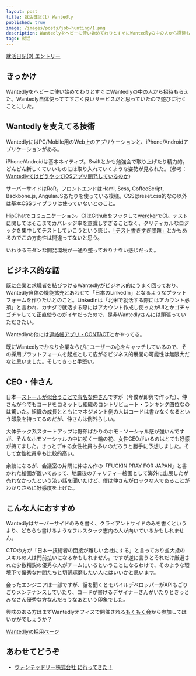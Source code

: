```yaml
---
layout: post
title: 就活日記(1) Wantedly
published: true
image: /images/posts/job-hunting/1.png
description: Wantedlyをヘビーに使い始めてわりとすぐにWantedlyの中の人から招待もらえた。Wantedly自体使っててすごく良いサービスだと思っていたので遊びに行くことにした。
tags: 就活
---
```


[就活日記(0) エントリー](/job-hunting-0/)

きっかけ
----
Wantedlyをヘビーに使い始めてわりとすぐにWantedlyの中の人から招待もらえた。Wantedly自体使っててすごく良いサービスだと思っていたので遊びに行くことにした。

Wantedlyを支えてる技術
----
WantedlyにはPC/Mobile用のWeb上のアプリケーションと、iPhone/Androidアプリケーションがある。

iPhone/Androidは基本ネイティブ。Swiftとかも勉強会で取り上げたり精力的。どんどん新しくていいものには取り入れていくような姿勢が見られた。（参考：[WantedlyではどうやってiOSアプリ開発しているのか](http://engineer.wantedly.com/2014/04/28/how-wantedly-make-ios-app.html)）

サーバーサイドはRoR。フロントエンドはHaml, Scss, CoffeeScript, Backbone.js, AngularJSあたりを使っている模様。CSSはreset.css的なの以外は基本CSSライブラリは使っていないとのこと。

HipChatでコミュニケーション。CIはGithubをフックして[wercker](http://wercker.com/)でCI。テストに関してはそこまでカバレッジ率を意識しすぎることなく、クリティカルなロジックを集中してテストしていこうという感じ。[「テスト書きすぎ問題」](http://kenn.hatenablog.com/entry/2014/01/03/095026)とかもあるのでこの方向性は間違ってないと思う。

いわゆるモダンな開発環境が一通り整っておりナウい感じだった。

ビジネス的な話
----
既に企業と求職者を結びつけるWantedlyがビジネス的にうまく回っており、Wantedly自体の機能拡充とあわせて「日本のLinkedIn」となるようなプラットフォームを作りたいとのこと。LinkedInは「北米で就活する際にはアカウント必須」と言われ、カナダで就活する際にはアカウント作成し使ったがUIとかゴチャゴチャしてて正直使うのがイヤだったので、是非Wantedlyさんには頑張っていただきたい。

Wantedlyの他には[連絡帳アプリ・CONTACT](https://contacts.wantedly.com/)とかやってる。

既にWantedlyでかなり企業ならびにユーザーの心をキャッチしているので、その採用プラットフォームを起点として広がるビジネス的展開の可能性は無限大だなと思いました。そしてきっと手堅い。

CEO・仲さん
----
日本一[ストールが似合うことで有名な仲さん](https://www.youtube.com/watch?v=TSUryiRhgJw)ですが（今僕が即興で作った）、仲さんが今でもコードをコミットし組織のコントリビュート・ランキング四位なのは驚いた。組織の成長とともにマネジメント側の人はコードは書かなくなるという印象を持ってるのだが、仲さんは例外らしい。

大体テック系スタートアップは野郎ばかりのホモ・ソーシャル感が強いんですが、そんなホモソーシャルの中に咲く一輪の花、女性CEOがいるのはとても好感が持てました。きっとデキる女性社員も多いのだろうと勝手に予想しました。そして女性社員率も比較的高い。

余談になるが、会議室の片隅に仲さん作の「FUCKIN PRAY FOR JAPAN」と書かれた絵画が置いてあって、地震後のチャリティー絵画として海外に出展したが売れなかったという渋い話を聞いたけど、僕は仲さんがロックな人であることがわかりさらに好感度を上げた。

こんな人におすすめ
-----
Wantedlyはサーバーサイドのみを書く、クライアントサイドのみを書くというより、どちらも書けるようなフルスタック志向の人が向いているかもしれません。

CTOの方が「日本一技術者の面接が難しい会社にする」と言っており並大抵のスキルの人は門前払いになるかもしれません。ですが逆に言うとそれだけ厳選された少数精鋭の優秀な人がチームにいるということになるわけで、そのような環境下で優秀な仲間たちと切磋琢磨したい人にはいいかと思います。

会ったエンジニアは一部ですが、話を聞くとモバイルデベロッパーがAPIもごりごりメンテナンスしていたり、コードが書けるデザイナーさんがいたりときっとみなさん優秀な方なんだろうなぁという印象でした。

興味のある方はまずWantedlyオフィスで開催される[もくもく会](https://www.wantedly.com/projects/5106)から参加してはいかがでしょうか？

[Wantedlyの採用ページ](https://www.wantedly.com/companies/wantedly)

あわせてどうぞ
----
* [ウォンテッドリー株式会社 に行ってきた！](http://blog.kushii.net/archives/1874257.html)
